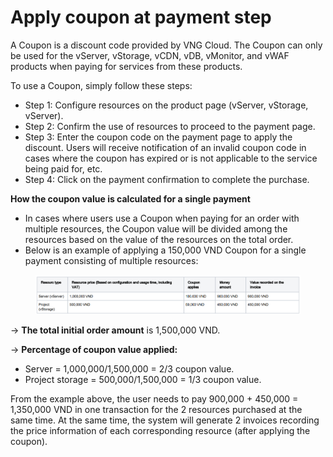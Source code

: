 # Apply coupon at payment step

A Coupon is a discount code provided by VNG Cloud. The Coupon can only be used for the vServer, vStorage, vCDN, vDB, vMonitor, and vWAF products when paying for services from these products.&#x20;

To use a Coupon, simply follow these steps:

* Step 1: Configure resources on the product page (vServer, vStorage, vServer).&#x20;
* Step 2: Confirm the use of resources to proceed to the payment page.&#x20;
* Step 3: Enter the coupon code on the payment page to apply the discount. Users will receive notification of an invalid coupon code in cases where the coupon has expired or is not applicable to the service being paid for, etc.&#x20;
* Step 4: Click on the payment confirmation to complete the purchase.

**How the coupon value is calculated for a single payment**&#x20;

* In cases where users use a Coupon when paying for an order with multiple resources, the Coupon value will be divided among the resources based on the value of the resources on the total order.
* Below is an example of applying a 150,000 VND Coupon for a single payment consisting of multiple resources:

<figure><img src="../../../.gitbook/assets/image (1) (1) (1) (1) (1) (1) (1) (1) (1) (1) (1) (1) (1) (1) (1) (1) (1) (1) (1).png" alt=""><figcaption></figcaption></figure>

→ **The total initial order amount** is 1,500,000 VND.&#x20;

→ **Percentage of coupon value applied:**&#x20;

* Server = 1,000,000/1,500,000 = 2/3 coupon value.
* Project storage = 500,000/1,500,000 = 1/3 coupon value.

From the example above, the user needs to pay 900,000 + 450,000 = 1,350,000 VND in one transaction for the 2 resources purchased at the same time. At the same time, the system will generate 2 invoices recording the price information of each corresponding resource (after applying the coupon).
